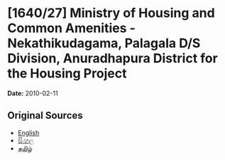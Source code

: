 # [1640/27] Ministry of Housing and Common Amenities - Nekathikudagama, Palagala D/S Division, Anuradhapura District for the Housing Project

**Date:** 2010-02-11

## Original Sources

- [English](https://documents.gov.lk/view/extra-gazettes/2010/2/1640-27_E.pdf)
- [සිංහල](https://documents.gov.lk/view/extra-gazettes/2010/2/1640-27_S.pdf)
- [தமிழ்](https://documents.gov.lk/view/extra-gazettes/2010/2/1640-27_T.pdf)
